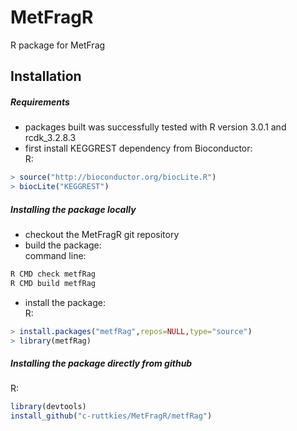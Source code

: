 MetFragR
========

R package for MetFrag

Installation
------------

##### Requirements

- packages built was successfully tested with R version 3.0.1 and rcdk_3.2.8.3 <br>
- first install KEGGREST dependency from Bioconductor: <br>
R:
```R
> source("http://bioconductor.org/biocLite.R")
> biocLite("KEGGREST")
```

##### Installing the package locally
- checkout the MetFragR git repository
- build the package: <br>
command line:
```bash
R CMD check metfRag
R CMD build metfRag
```
- install the package: <br>
R:
```R
> install.packages("metfRag",repos=NULL,type="source")
> library(metfRag)
```

##### Installing the package directly from github
R:
```R
library(devtools)
install_github("c-ruttkies/MetFragR/metfRag")
```
